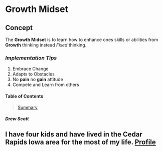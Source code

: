 # Growth Midset
## Concept
The **Growth Midset** is to learn how to enhance ones skills or abilities from **Growth** thinking instead *Fixed* thinking.
### ***Implementation Tips***
  1. Embrace Change
  2. Adapts to Obstacles
  3. No **pain** no **gain** attitude
  4. Compete and Learn from others
#### Table of Contents
  >[Summary](README1.md)
##### Drew Scott
I have four kids and have lived in the Cedar Rapids Iowa area for the most of my life.
[Profile](https://github.com/ascott3312)
   - 
